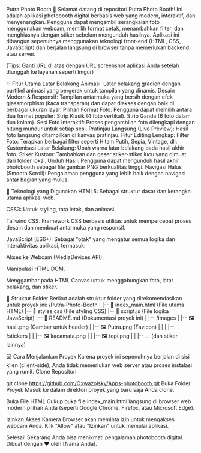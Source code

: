 Putra Photo Booth 📸
Selamat datang di repositori Putra Photo Booth! Ini adalah aplikasi photobooth digital berbasis web yang modern, interaktif, dan menyenangkan. Pengguna dapat mengambil serangkaian foto menggunakan webcam, memilih format cetak, menambahkan filter, dan menghiasnya dengan stiker sebelum mengunduh hasilnya.
Aplikasi ini dibangun sepenuhnya menggunakan teknologi front-end (HTML, CSS, JavaScript) dan berjalan langsung di browser tanpa memerlukan backend atau server.

(Tips: Ganti URL di atas dengan URL screenshot aplikasi Anda setelah diunggah ke layanan seperti Imgur)

✨ Fitur Utama
Latar Belakang Animasi: Latar belakang gradien dengan partikel animasi yang bergerak untuk tampilan yang dinamis.
Desain Modern & Responsif: Tampilan antarmuka yang bersih dengan efek glassmorphism (kaca transparan) dan dapat diakses dengan baik di berbagai ukuran layar.
Pilihan Format Foto: Pengguna dapat memilih antara dua format populer:
Strip Klasik (4 foto vertikal).
Strip Ganda (6 foto dalam dua kolom).
Sesi Foto Interaktif: Proses pengambilan foto dilengkapi dengan hitung mundur untuk setiap sesi.
Pratinjau Langsung (Live Preview): Hasil foto langsung ditampilkan di kanvas pratinjau.
Fitur Editing Lengkap:
Filter Foto: Terapkan berbagai filter seperti Hitam Putih, Sepia, Vintage, dll.
Kustomisasi Latar Belakang: Ubah warna latar belakang pada hasil akhir foto.
Stiker Kustom: Tambahkan dan geser stiker-stiker lucu yang dimuat dari folder lokal.
Unduh Hasil: Pengguna dapat mengunduh hasil akhir photobooth sebagai file gambar PNG berkualitas tinggi.
Navigasi Halus (Smooth Scroll): Pengalaman pengguna yang lebih baik dengan navigasi antar bagian yang mulus.

🚀 Teknologi yang Digunakan
HTML5: Sebagai struktur dasar dan kerangka utama aplikasi web.

CSS3: Untuk styling, tata letak, dan animasi.

Tailwind CSS: Framework CSS berbasis utilitas untuk mempercepat proses desain dan membuat antarmuka yang responsif.

JavaScript (ES6+): Sebagai "otak" yang mengatur semua logika dan interaktivitas aplikasi, termasuk:

Akses ke Webcam (MediaDevices API).

Manipulasi HTML DOM.

Menggambar pada HTML Canvas untuk menggabungkan foto, latar belakang, dan stiker.

📂 Struktur Folder
Berikut adalah struktur folder yang direkomendasikan untuk proyek ini:
/Putra-Photo-Booth
|
|-- 📄 index_main.html   (File utama HTML)
|-- 📄 styles.css        (File styling CSS)
|-- 📄 script.js         (File logika JavaScript)
|-- 📄 README.md         (Dokumentasi proyek ini)
|
|-- /images
|   |-- 🖼️ hasil.png         (Gambar untuk header)
|   |-- 🖼️ Putra.png         (Favicon)
|   |
|   |-- /stickers
|   |   |-- 🖼️ kacamata.png
|   |   |-- 🖼️ topi.png
|   |   |-- ... (dan stiker lainnya)

💻 Cara Menjalankan Proyek
Karena proyek ini sepenuhnya berjalan di sisi klien (client-side), Anda tidak memerlukan web server atau proses instalasi yang rumit.
Clone Repositori

git clone https://github.com/Oxwazolsky/Apps-photobooth.git
Buka Folder Proyek
Masuk ke dalam direktori proyek yang baru saja Anda clone.

Buka File HTML
Cukup buka file index_main.html langsung di browser web modern pilihan Anda (seperti Google Chrome, Firefox, atau Microsoft Edge).

Izinkan Akses Kamera
Browser akan meminta izin untuk mengakses webcam Anda. Klik "Allow" atau "Izinkan" untuk memulai aplikasi.

Selesai! Sekarang Anda bisa menikmati pengalaman photobooth digital.
Dibuat dengan ❤️ oleh [Nama Anda].
